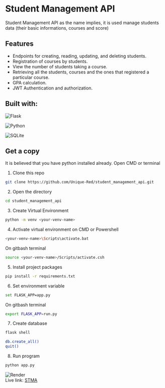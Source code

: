 # Student Management API

Student Management API as the name implies, it is used manage students data (their basic informations, courses and score)

## Features
- Endpoints for creating, reading, updating, and deleting students.
- Registration of courses by students.
- View the number of students taking a course.
- Retrieving all the students, courses and the ones that registered a particular course.
- GPA calculation.
- JWT Authentication and authorization.

## Built with:
![Flask](https://img.shields.io/badge/flask-%23000.svg?style=for-the-badge&logo=flask&logoColor=white)

![Python](https://img.shields.io/badge/python-3670A0?style=for-the-badge&logo=python&logoColor=ffdd54)

![SQLite](https://img.shields.io/badge/sqlite-%2307405e.svg?style=for-the-badge&logo=sqlite&logoColor=white)


## Get a copy
It is believed that you have python installed already. Open CMD or terminal
1. Clone this repo
```sh
git clone https://github.com/Unique-Red/student_management_api.git
```
2. Open the directory
```sh
cd student_management_api
```
3. Create Virtual Environment
```sh
python -m venv <your-venv-name>
```
4. Activate virtual environment on CMD or Powershell
```sh
<your-venv-name>\Scripts\activate.bat
```
On gitbash terminal
```sh
source <your-venv-name>/Scripts/activate.csh
```
5. Install project packages
```sh
pip install -r requirements.txt
```
6. Set environment variable
```sh
set FLASK_APP=app.py
```
On gitbash terminal
```sh
export FLASK_APP=run.py
```
7. Create database
```sh
flask shell
```
```sh
db.create_all()
quit()
```
8. Run program
```sh
python app.py
```

![Render](https://img.shields.io/badge/Render-%46E3B7.svg?style=for-the-badge&logo=render&logoColor=white)
<br/>
Live link: <a href="https://stma.onrender.com/">STMA</a>